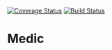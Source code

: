 [![Coverage Status](https://coveralls.io/repos/github/JaronWhitty/Medic/badge.svg?branch=master)](https://coveralls.io/github/JaronWhitty/Medic?branch=master)
[![Build Status](https://travis-ci.org/JaronWhitty/Medic.svg?branch=master)](https://travis-ci.org/JaronWhitty/Medic)
# Medic
